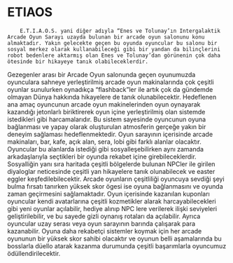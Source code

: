 # ETIAOS

		E.T.I.A.O.S. yani diğer adıyla “Enes ve Tolunay’ın Intergalaktik Arcade Oyun Sarayı uzayda bulunan bir arcade oyun salonunu konu almaktadır. Yakın gelecekte geçen bu oyunda oyuncular bu salonu bir sosyal merkez olarak kullanabileceği gibi bir yandan da bilinçlerini robot bedenlere aktarmış olan Enes ve Tolunay’dan görünenin çok daha ötesinde bir hikayeye tanık olabileceklerdir. 
 
Gezegenler arası bir Arcade Oyun salonunda geçen oyunumuzda oyunculara sahneye yerleştirilmiş arcade oyun makinalarında çok çeşitli oyunlar sunulurken oynadıkça “flashback”ler ile artık çok da gündemde olmayan Dünya hakkında hikayelere de tanık olunabilecektir. Hedeflenen ana amaç oyuncunun arcade oyun makinelerinden oyun oynayarak kazandığı jetonlarlı biriktirerek oyun içine yerleştirilmiş olan sistemde istedikleri gibi harcamalarıdır. Bu sistem sayesinde oyuncunun oyuna bağlanması ve yapay olarak oluşturulan atmosferin gerçeğe yakın bir deneyim sağlaması hedeflenmektedir. Oyun sarayının içerisinde arcade makinaları, bar, kafe, açık alan, sera, lobi gibi farklı alanlar olacaktır. Oyuncular bu alanlarda istediği gibi sosyalleşebilirken aynı zamanda arkadaşlarıyla seçtikleri bir oyunda rekabet içine girebileceklerdir. Sosyalliğin yanı sıra haritada çeşitli bölgelerde bulunan NPCler ile girilen diyaloglar neticesinde çeşitli yan hikayelere tanık olunabilecek ve easter eggler keşfedilebilecektir.  Arcade oyunların çeşitliliği oyuncuya sevdiği şeyi bulma fırsatı tanırken yüksek skor ögesi ise oyuna bağlanmasını ve oyunda zaman geçirmesini sağlamaktadır. Oyun içerisinde kazanılan kuponları oyuncular kendi avatarlarına çeşitli kozmetikler alarak harcayabilecekleri gibi yeni oyunlar açılabilir, hediye alınıp NPC lere verilerek ilişki seviyeleri geliştirilebilir, ve bu sayede gizli oynanış rotaları da açılabilir. Ayrıca oyuncular uzay serası veya oyun sarayının barında çalışarak para kazanabilir. Oyuna daha rekabetçi sistemler koymak için her arcade oyununun bir yüksek skor sahibi olacaktır ve oyunun belli aşamalarında bu bosslarla düello atarak kazanma durumunda çeşitli başarımlarla oyuncumuz ödüllendirilecektir. 
